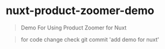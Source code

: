 # nuxt-product-zoomer-demo

> Demo For Using Product Zoomer for Nuxt

> for code change check git commit 'add demo for nuxt'
